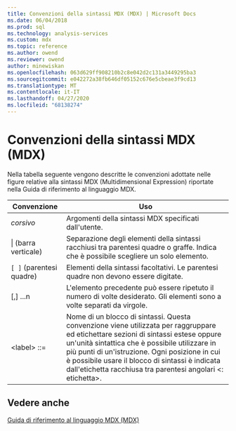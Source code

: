```yaml
---
title: Convenzioni della sintassi MDX (MDX) | Microsoft Docs
ms.date: 06/04/2018
ms.prod: sql
ms.technology: analysis-services
ms.custom: mdx
ms.topic: reference
ms.author: owend
ms.reviewer: owend
author: minewiskan
ms.openlocfilehash: 063d629ff908210b2c8e042d2c131a3449295ba3
ms.sourcegitcommit: e042272a38fb646df05152c676e5cbeae3f9cd13
ms.translationtype: MT
ms.contentlocale: it-IT
ms.lasthandoff: 04/27/2020
ms.locfileid: "68138274"
---
```

# <a name="mdx-syntax-conventions-mdx"></a>Convenzioni della sintassi MDX (MDX)


  Nella tabella seguente vengono descritte le convenzioni adottate nelle figure relative alla sintassi MDX (Multidimensional Expression) riportate nella Guida di riferimento al linguaggio MDX.  
  
|Convenzione|Uso|  
|----------------|-----------|  
|*corsivo*|Argomenti della sintassi MDX specificati dall'utente.|  
|&#124; (barra verticale)|Separazione degli elementi della sintassi racchiusi tra parentesi quadre o graffe. Indica che è possibile scegliere un solo elemento.|  
|`[ ]` (parentesi quadre)|Elementi della sintassi facoltativi. Le parentesi quadre non devono essere digitate.|  
|[,] ...n|L'elemento precedente può essere ripetuto il numero di volte desiderato. Gli elementi sono a volte separati da virgole.|  
|\<label> ::=|Nome di un blocco di sintassi. Questa convenzione viene utilizzata per raggruppare ed etichettare sezioni di sintassi estese oppure un'unità sintattica che è possibile utilizzare in più punti di un'istruzione. Ogni posizione in cui è possibile usare il blocco di sintassi è indicata dall'etichetta racchiusa tra parentesi angolari \<: etichetta>.|  
  
## <a name="see-also"></a>Vedere anche  
 [Guida di riferimento al linguaggio MDX &#40;MDX&#41;](../mdx/mdx-language-reference-mdx.md)  
  
  

